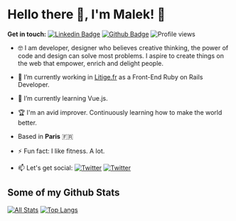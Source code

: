 # Hello there 👋, I'm Malek! 🦦

**Get in touch:**
[![Linkedin Badge](https://img.shields.io/badge/-malekkbenhalima-0072b1?style=flat&logo=Linkedin&logoColor=white&link=https://www.linkedin.com/in/malekbenhalima/)](https://www.linkedin.com/in/malekkbenhalima/) [![Github Badge](https://img.shields.io/badge/-malekkbenhalima-grey?style=flat&logo=github&logoColor=white&link=https://github.com/malekkbenhalima/)](https://www.github.com/malekkbenhalima/) ![Profile views](https://gpvc.arturio.dev/malekkbenhalima)


- 🤓 I am developer, designer who believes creative thinking, the power of code and design can solve most problems. I aspire to create things on the web that empower, enrich and delight people.
- 🔭 I’m currently working in [Litige.fr](https://www.litige.fr/) as a Front-End Ruby on Rails Developer. 
- 🌱 I’m currently learning Vue.js.
- 🏆 I'm an avid improver. Continuously learning how to make the world better.
- Based in **Paris** 🇫🇷
- ⚡ Fun fact: I like fitness. A lot.

- 📫 Let's get social: <a href="https://twitter.com/malekbenhalima"> <img src="https://img.shields.io/twitter/url?style=social&url=https%3A%2F%2Ftwitter.com%2Fmalekbenhalima" alt="Twitter"/></a> <a href="https://twitter.com/malekbenhalima"> <img src="https://img.shields.io/twitter/url?style=social&url=https%3A%2F%2Ftwitter.com%2Fmalekbenhalima" alt="Twitter"/></a>

## Some of my Github Stats
[![All Stats](https://github-readme-stats-axpwmfcg3.vercel.app/api?username=malekkbenhalima&show_icons=true&include_all_commits=true&count_private=true&hide=contribs)](https://github.com/malekkbenhalima/github-readme-stats)
[![Top Langs](https://github-readme-stats-axpwmfcg3.vercel.app/api/top-langs/?username=malekkbenhalima&layout=compact)](https://github.com/malekkbenhalima/github-readme-stats)
